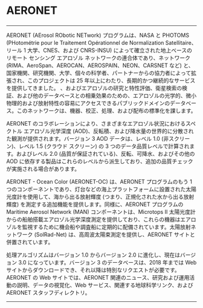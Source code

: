 ###
# AERONET
###

----

AERONET (AErosol RObotic NETwork) プログラムは、NASA と PHOTOMS (PHotométrie pour le Traitement Opérationnel de Normalization Satellitaire、リール 1 大学、CNES、および CNRS-INSU) によって確立された地上ベースのリモート センシング エアロゾル ネットワークの連合体であり、ネットワーク (RIMA、AeroSpan、AEROCAN、AEROSPAIN、NEON、CARSNET など) と、国家機関、研究機関、大学、個々の科学者、パートナーからの協力者によって拡張され、このプロジェクトは 25 年以上にわたり、長期的かつ継続的なサービスを提供してきました。 、およびエアロゾルの研究と特性評価、衛星検索の検証、および他のデータベースとの相乗効果のための、エアロゾルの光学的、微小物理的および放射特性の容易にアクセスできるパブリックドメインのデータベース。このネットワークは、機器、校正、処理、および配布の標準化を課します。

AERONET のコラボレーションにより、さまざまなエアロゾル状況におけるスペクトル エアロゾル光学深度 (AOD)、反転積、および降水量の世界的に分散された観測が提供されます。バージョン 3 AOD データは、レベル 1.0 (非スクリーン)、レベル 1.5 (クラウド スクリーン) の 3 つのデータ品質レベルで計算されます。およびレベル 2.0 (品質が保証されている)、反転、可降水、およびその他の AOD に依存する製品はこれらのレベルから派生しており、追加の品質チェックが実施される場合があります。

AERONET - Ocean Color (AERONET-OC) は、AERONET プログラムのもう 1 つのコンポーネントであり、灯台などの海上プラットフォームに設置された太陽光度計を使用して、海から出る放射輝度 (つまり、正規化された水から出る放射輝度) を測定する追加機能を提供します。同様に、AERONET プログラムの Maritime Aerosol Network (MAN) コンポーネントは、Microtops II 太陽光度計からの船舶搭載エアロゾル光学深度測定を提供しており、これらの機器はエアロゾルを監視するために機会船や調査船に定期的に配備されています。太陽放射ネットワーク (SolRad-Net) は、高周波太陽束測定を提供し、AERONET サイトと併置されています。

処理アルゴリズムはバージョン 1.0 からバージョン 2.0 に進化し、現在はバージョン 3.0 になっています。バージョン 3 のデータベースは、2018 年までは Web サイトからダウンロードでき、それ以降は特別なリクエストが必要です。 AERONET の Web サイトでは、AERONET 関連のニュース、研究および運用活動の説明、データの視覚化、Web サービス、関連する地球科学リンク、およびAERONET スタッフディレクトリ。

----
